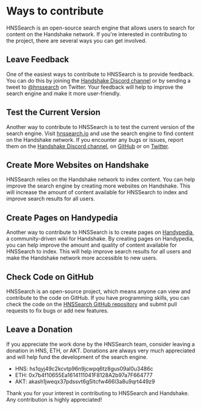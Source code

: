 # Ways to contribute

HNSSearch is an open-source search engine that allows users to search for content on the Handshake network. 
If you're interested in contributing to the project, there are several ways you can get involved.

## Leave Feedback
One of the easiest ways to contribute to HNSSearch is to provide feedback. 
You can do this by joining the [Handshake Discord channel](https://discord.gg/dPdKyqkk) or by sending a tweet to [@hnssearch](https://twitter.com/hnssearch) on Twitter. 
Your feedback will help to improve the search engine and make it more user-friendly.

## Test the Current Version
Another way to contribute to HNSSearch is to test the current version of the search engine. 
Visit [hnssearch.io](https://hnssearch.io/) and use the search engine to find content on the Handshake network. 
If you encounter any bugs or issues, report them on the [Handshake Discord channel](https://discord.gg/dPdKyqkk),
 on [GitHub](https://github.com/HNSSearch) or on [Twitter](https://twitter.com/hnssearch).

## Create More Websites on Handshake
HNSSearch relies on the Handshake network to index content. 
You can help improve the search engine by creating more websites on Handshake. 
This will increase the amount of content available for HNSSearch to index and improve search results for all users.

## Create Pages on Handypedia
Another way to contribute to HNSSearch is to create pages on [Handypedia](https://en.handypedia.org/wiki/Main_Page), a community-driven wiki for Handshake. 
By creating pages on Handypedia, you can help improve the amount and quality of content available for HNSSearch to index. 
This will help improve search results for all users and make the Handshake network more accessible to new users.

## Check Code on GitHub
HNSSearch is an open-source project, which means anyone can view and contribute to the code on GitHub. 
If you have programming skills, you can check the code on the [HNSSearch GitHub repository](https://github.com/HNSSearch) 
and submit pull requests to fix bugs or add new features.

## Leave a Donation
If you appreciate the work done by the HNSSearch team, consider leaving a donation in HNS, ETH, or AKT. 
Donations are always very much appreciated and will help fund the development of the search engine. 

* HNS: hs1qyj49c2kcvtp96n9jcwpq6tz8gus09al0u3486c
* ETH: 0x7b4f10655Ea1614111041F8128A2b97a7F664777
* AKT: akash1jweqx37pdssvt6g5ltcfw466l3a8u9qrt449z9

Thank you for your interest in contributing to HNSSearch and Handshake. Any contribution is highly appreciated!